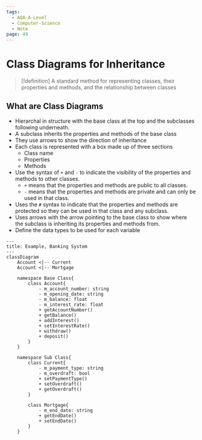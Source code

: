 ```yaml
---
tags:
  - AQA-A-Level
  - Computer-Science
  - Note
page: 49
---
```

# Class Diagrams for Inheritance
>[!definition]
> A standard method for representing classes, their properties and methods, and the relationship between classes

## What are Class Diagrams
- Hierarchal in structure with the base class at the top and the subclasses following underneath.
- A subclass inherits the properties and methods of the base class
- They use arrows to show the direction of inheritance
- Each class is represented with a box made up of three sections
	- Class name
	- Properties
	- Methods
- Use the syntax of `+` and `-` to indicate the visibility of the properties and methods to other classes.
	- `+` means that the properties and methods are public to all classes.
	- `-` means that the properties and methods are private and can only be used in that class.
- Uses the `#` syntax to indicate that the properties and methods are protected so they can be used in that class and any subclass.
- Uses arrows with the arrow pointing to the base class to show where the subclass is inheriting its properties and methods from.
- Define the data types to be used for each variable

```mermaid
---
title: Example, Banking System
---
classDiagram
	Account <|-- Current
	Account <|-- Mortgage

	namespace Base Class{
		class Account{
			- m_account_number: string
			- m_opening_date: string
			- m_balance: float
			- m_interest_rate: float
			+ getAccountNumber()
			+ getBalance()
			+ addInterest()
			+ setInterestRate()
			+ withdraw()
			+ deposit()
		}
	}

	namespace Sub Class{
		class Current{
			- m_payment_type: string
			- m_overdraft: bool
			+ setPaymentType()
			+ setOverdraft()
			+ getOverdraft()
		}
	
		class Mortgage{
			- m_end_date: string
			+ getEndDate()
			+ setEndDate()
		}
	}
```
